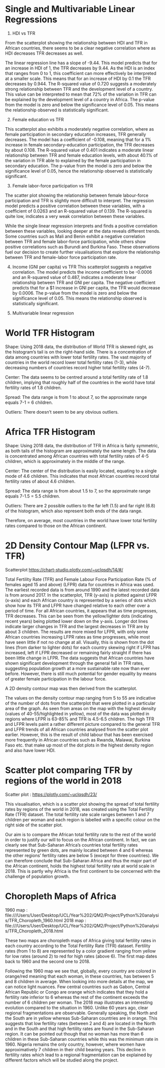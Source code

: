 
# Single and Multivariable Linear Regressions
1. HDI vs TFR


From the scatterplot showing the relationship between HDI and TFR in African countries, there seems to be a clear negative correlation where as HDI decreases TFR decreases as well. 

The linear regression line has a slope of -9.44. This model predicts that for an increase in HDI of 1, the TFR decreases by 9.44. As the HDI is an index that ranges from 0 to 1, this coefficient can more effectively be interpreted at a smaller scale. This means that for an increase of HDI by 0.1 the TFR decreases by 0.944. The R-squared value of 0.720 suggests a moderately strong relationship between TFR and the development level of a country. This value can be interpreted to mean that 72% of the variation in TFR can be explained by the development level of a country in Africa. The p-value from the model is zero and below the significance level of 0.05. This means the relationship observed is statistically significant.

2. Female education vs TFR

This scatterplot also exhibits a moderately negative correlation, where as female participation in secondary education increases, TFR generally decreases. The model has a coefficient of -0.108, meaning that for a 1% increase in female secondary-education participation, the TFR decreases by about 0.108. The R-squared value of 0.401 indicates a moderate linear relationship between TFR and female education levels, with about 40.1% of the variation in TFR able to explained by the female participation in secondary education. The p-value from the model is zero and below the significance level of 0.05, hence the relationship observed is statistically significant.

3. Female labor-force participation vs TFR

The scatter plot showing the relationship between female labour-force participation and TFR is slightly more difficult to interpret. The regression model predicts a positive correlation between these variables, with a coefficient of 0.0263 and an R-squared value of 0.139. The R-squared is quite low, indicates a very weak correlation between these variables. 

While the single linear regression interprets and finds a positive correlation between these variables, looking deeper at the data reveals different trends. Some countries such as Mali and Benin exhibit a negative correlation between TFR and female labor-force participation, while others show positive correlations such as Burundi and Burkina Faso. These observations fuel our decision to create further visualisations that explore the relationship between TFR and female-labor force participation rate. 

4. Income (GNI per capita) vs TFR
This scatterplot suggests a negative correlation. The model predicts the income coefficient to be -0.0006 and an R-squared value of 0.487, indicates a moderate linear relationship between TFR and GNI per capita. The negative coefficient predicts that for a $1 increase in GNI per capita, the TFR would decrease by 0.0006. The p-value from the model is zero and below the significance level of 0.05. This means the relationship observed is statistically significant.


5. Multivariable linear regression




# World TFR Histogram 
Shape: Using 2018 data, the distribution of World TFR is skewed right, as the histogram’s tail is on the right-hand side. There is a concentration of data among countries with lower total fertility rates. The vast majority of countries in the world record lower total fertility rates (1-3), while decreasing numbers of countries record higher total fertility rates (4-7).

Center: The data seems to be centred around a total fertility rate of 1.8 children, implying that roughly half of the countries in the world have total fertility rates of 1.8 children. 

Spread: The data range is from 1 to about 7, so the approximate range equals 7-1 = 6 children.

Outliers: There doesn’t seem to be any obvious outliers.


# Africa TFR Histogram 
Shape: Using 2018 data, the distribution of TFR in Africa is fairly symmetric, as both tails of the histogram are approximately the same length. The data is concentrated among African countries with total fertility rates of 4-5 children, which is approximately in the middle of the range. 

Center: The center of the distribution is easily located, equating to a single mode of 4.6 children. This indicates that most African countries record total fertility rates of about 4.6 children.

Spread: The data range is from about 1.5 to 7, so the approximate range equals 7-1.5 = 5.5 children.

Outliers: There are 2 possible outliers to the far left (1.5) and far right (6.8) of the histogram, which also represent both ends of the data range.


Therefore, on average, most countries in the world have lower total fertility rates compared to those on the African continent.  

# 2D Density Contour Map (LFPR vs. TFR)

Scatterplot https://chart-studio.plotly.com/~uclqsdh/14/#/

Total Fertility Rate (TFR) and Female Labour Force Participation Rate (% of females aged 15 and above) (LFPR) data for countries in Africa was used. The earliest recorded data is from around 1990 and the latest recorded data is from around 2017. In the scatterplot, TFR (y-axis) is plotted against LFPR (x-axis) and each African country is represented by a series of dots which show how its TFR and LFPR have changed relative to each other over a period of time. For all African countries, it appears that as time progresses, TFR decreases. This can be seen from the yellow/lighter dots (indicating recent years) being plotted lower down on the y-axis. Longer dot lines indicate larger changes in TFR and the largest decreases in TFR are by about 3 children. The results are more mixed for LFPR, with only some African countries increasing LFPR rates as time progresses, while most have seen little if not no change at all. Visually, this is shown from the dot lines (from darker to lighter dots) for each country skewing right if LFPR has increased, left if LFPR decreased or remaining fairly straight if there has been little change in LFPR. The data suggests that African countries have shown significant development through the general fall in TFR rates, suggesting population growth at a more sustainable rate now than ever before. However, there is still much potential for gender equality by means of greater female participation in the labour force.


A 2D density contour map was then derived from the scatterplot. 

The values on the density contour map ranging from 5 to 55 are indicative of the number of dots from the scatterplot that were plotted in a particular area of the graph. As seen from areas on the map with the highest density (values of 40-55/highlighted in yellow), most of the data was plotted in regions where LFPR is 63-85% and TFR is 4.5-6.5 children. The high TFR and LFPR levels paint a rather different picture compared to the general TFR and LFPR trends of all African countries analysed from the scatter plot earlier. However, this is the result of child labour that has been exercised more frequently in African countries such as Rwanda, Malawai, Burkina Faso etc. that make up most of the dot plots in the highest density region and also have lower HDI.

# Scatter plot comparing TFR by regions of the world in 2018 

Scatter plot : https://plotly.com/~uclqsdh/23/ 

This visualisation, which is a scatter plot showing the spread of total fertility rates by regions of the world in 2018, was created using the Total Fertility Rate (TFR) dataset. The total fertility rate scale ranges between 1 and 7 children per woman and each region is labelled with a specific colour on the right side of the scatter plot.

Our aim is to compare the African total fertility rate to the rest of the world in order to justify our will to focus on the African continent. In fact,  we can clearly see that Sub-Saharan Africa’s countries total fertility rates represented by green dots, are mainly located between 4 and 6 whereas the other regions’ fertility rates are below 5 (except for three countries). We can therefore conclude that Sub-Saharan Africa and thus the major part of the African continent, holds the highest total fertility rate at world scale in 2018. This is partly why Africa is the first continent to be concerned with the challenge of population growth. 


# Choropleth Maps of Africa 

1960 map : file:///Users/User/Desktop/UCL/Year%202/QM2/Project/Python%20analysis/TFR_Choropleth_1960.html 
2018 map : file:///Users/User/Desktop/UCL/Year%202/QM2/Project/Python%20analysis/TFR_Choropleth_2018.html 

These two maps are choropleth maps of Africa giving total fertility rates in each country according to the Total Fertility Rate (TFR) dataset. Fertility rates (from 1 to 8) are represented by a color gradient ranging from yellow for low rates (around 2) to red for high rates (above 6). The first map dates back to 1960 and the second one to 2018. 

Following the 1960 map we see that, globally, every country are colored in orange/red meaning that each woman, in these countries, has between 5 and 8 children in average. When looking into more details at the map, we can notice light nuances. Few central countries such as Gabon, Central African Republic or Congo are orange which indicates that they hold a fertility rate inferior to 6 whereas the rest of the continent exceeds the number of 6 children per woman. 
The 2018 map illustrates an interesting evolution compared to the situation in 1960. Unlike 60 years ago, clear regional fragmentations are observable. Generally speaking, the North and the South are in yellow whereas Sub-Saharan countries are in orange. This suggests that low fertility rates (between 2 and 4) are located in the North and in the South and that high fertility rates are found in the Sub-Saharan region. It can be pointed out though that no woman has more than 6 children in these Sub-Saharan countries while this was the minimum rate in 1960. Nigeria remains the only country, however, where women have approximatively 7 children in their child bearing years. 
This decline in fertility rates which lead to a regional fragmentation can be explained by different factors which will be studied along the project. 

















